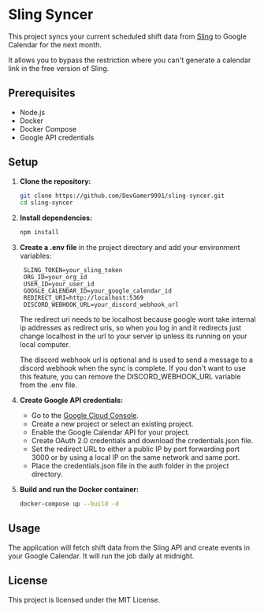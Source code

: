# Sling Syncer

This project syncs your current scheduled shift data from [Sling](https://getsling.com) to Google Calendar for the next month.

It allows you to bypass the restriction where you can't generate a calendar link in the free version of Sling.

## Prerequisites

- Node.js
- Docker
- Docker Compose
- Google API credentials

## Setup

1. **Clone the repository:**

    ```sh
    git clone https://github.com/DevGamer9991/sling-syncer.git
    cd sling-syncer
    ```

2. **Install dependencies:**

    ```sh
    npm install
    ```

3. **Create a .env file** in the project directory and add your environment variables:
   ```env
    SLING_TOKEN=your_sling_token
    ORG_ID=your_org_id
    USER_ID=your_user_id
    GOOGLE_CALENDAR_ID=your_google_calendar_id
    REDIRECT_URI=http://localhost:5369
    DISCORD_WEBHOOK_URL=your_discord_webhook_url
   ```

   The redirect uri needs to be localhost because google wont take internal ip addresses as redirect uris, so when you log in and it redirects just change localhost in the url to your server ip unless its running on your local computer.

    The discord webhook url is optional and is used to send a message to a discord webhook when the sync is complete. If you don't want to use this feature, you can remove the DISCORD_WEBHOOK_URL variable from the .env file.

4. **Create Google API credentials:**

    - Go to the [Google Cloud Console](https://console.cloud.google.com/).
    - Create a new project or select an existing project.
    - Enable the Google Calendar API for your project.
    - Create OAuth 2.0 credentials and download the credentials.json file.
    - Set the redirect URL to either a public IP by port forwarding port 3000 or by using a local IP on the same network and same port.
    - Place the credentials.json file in the auth folder in the project directory.

5. **Build and run the Docker container:**

    ```sh
    docker-compose up --build -d
    ```

## Usage

The application will fetch shift data from the Sling API and create events in your Google Calendar. It will run the job daily at midnight.

## License

This project is licensed under the MIT License.
